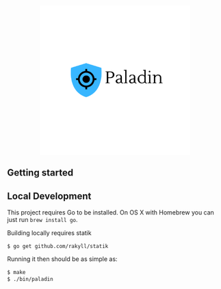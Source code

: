 <p align="center"> 
  <img src="images/logo.png" width="350" title="paladin" align="center">
</p>


## Getting started

## Local Development

This project requires Go to be installed. On OS X with Homebrew you can just run `brew install go`.

Building locally requires statik 

```console
$ go get github.com/rakyll/statik
```

Running it then should be as simple as:

```console
$ make
$ ./bin/paladin
```